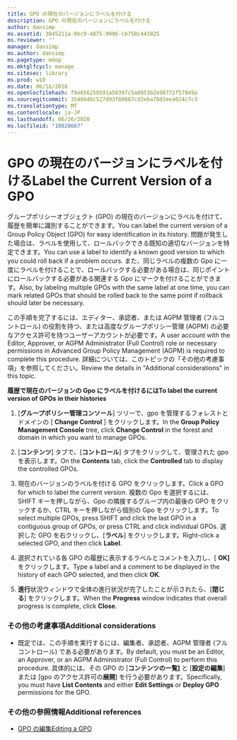 ```yaml
---
title: GPO の現在のバージョンにラベルを付ける
description: GPO の現在のバージョンにラベルを付ける
author: dansimp
ms.assetid: 3845211a-0bc9-4875-9906-cb758c443825
ms.reviewer: ''
manager: dansimp
ms.author: dansimp
ms.pagetype: mdop
ms.mktglfcycl: manage
ms.sitesec: library
ms.prod: w10
ms.date: 06/16/2016
ms.openlocfilehash: f9e656258591a56397c5a8053b2e98772f57949a
ms.sourcegitcommit: 354664bc527d93f80687cd2eba70d1eea024c7c3
ms.translationtype: MT
ms.contentlocale: ja-JP
ms.lasthandoff: 06/26/2020
ms.locfileid: "10820667"
---
```

# <span data-ttu-id="6213b-103">GPO の現在のバージョンにラベルを付ける</span><span class="sxs-lookup"><span data-stu-id="6213b-103">Label the Current Version of a GPO</span></span>


<span data-ttu-id="6213b-104">グループポリシーオブジェクト (GPO) の現在のバージョンにラベルを付けて、履歴を簡単に識別することができます。</span><span class="sxs-lookup"><span data-stu-id="6213b-104">You can label the current version of a Group Policy Object (GPO) for easy identification in its history.</span></span> <span data-ttu-id="6213b-105">問題が発生した場合は、ラベルを使用して、ロールバックできる既知の適切なバージョンを特定できます。</span><span class="sxs-lookup"><span data-stu-id="6213b-105">You can use a label to identify a known good version to which you could roll back if a problem occurs.</span></span> <span data-ttu-id="6213b-106">また、同じラベルの複数の Gpo に一度にラベルを付けることで、ロールバックする必要がある場合は、同じポイントにロールバックする必要がある関連する Gpo にマークを付けることができます。</span><span class="sxs-lookup"><span data-stu-id="6213b-106">Also, by labeling multiple GPOs with the same label at one time, you can mark related GPOs that should be rolled back to the same point if rollback should later be necessary.</span></span>

<span data-ttu-id="6213b-107">この手順を完了するには、エディター、承認者、または AGPM 管理者 (フルコントロール) の役割を持つ、または高度なグループポリシー管理 (AGPM) の必要なアクセス許可を持つユーザーアカウントが必要です。</span><span class="sxs-lookup"><span data-stu-id="6213b-107">A user account with the Editor, Approver, or AGPM Administrator (Full Control) role or necessary permissions in Advanced Group Policy Management (AGPM) is required to complete this procedure.</span></span> <span data-ttu-id="6213b-108">詳細については、このトピックの「その他の考慮事項」を参照してください。</span><span class="sxs-lookup"><span data-stu-id="6213b-108">Review the details in "Additional considerations" in this topic.</span></span>

**<span data-ttu-id="6213b-109">履歴で現在のバージョンの Gpo にラベルを付けるには</span><span class="sxs-lookup"><span data-stu-id="6213b-109">To label the current version of GPOs in their histories</span></span>**

1.  <span data-ttu-id="6213b-110">[**グループポリシー管理コンソール**] ツリーで、gpo を管理するフォレストとドメインの [ **Change Control** ] をクリックします。</span><span class="sxs-lookup"><span data-stu-id="6213b-110">In the **Group Policy Management Console** tree, click **Change Control** in the forest and domain in which you want to manage GPOs.</span></span>

2.  <span data-ttu-id="6213b-111">[**コンテンツ**] タブで、[**コントロール**] タブをクリックして、管理された gpo を表示します。</span><span class="sxs-lookup"><span data-stu-id="6213b-111">On the **Contents** tab, click the **Controlled** tab to display the controlled GPOs.</span></span>

3.  <span data-ttu-id="6213b-112">現在のバージョンのラベルを付ける GPO をクリックします。</span><span class="sxs-lookup"><span data-stu-id="6213b-112">Click a GPO for which to label the current version.</span></span> <span data-ttu-id="6213b-113">複数の Gpo を選択するには、SHIFT キーを押しながら、Gpo の隣接するグループ内の最後の GPO をクリックするか、CTRL キーを押しながら個別の Gpo をクリックします。</span><span class="sxs-lookup"><span data-stu-id="6213b-113">To select multiple GPOs, press SHIFT and click the last GPO in a contiguous group of GPOs, or press CTRL and click individual GPOs.</span></span> <span data-ttu-id="6213b-114">選択した GPO を右クリックし、[**ラベル**] をクリックします。</span><span class="sxs-lookup"><span data-stu-id="6213b-114">Right-click a selected GPO, and then click **Label**.</span></span>

4.  <span data-ttu-id="6213b-115">選択されている各 GPO の履歴に表示するラベルとコメントを入力し、[ **OK]** をクリックします。</span><span class="sxs-lookup"><span data-stu-id="6213b-115">Type a label and a comment to be displayed in the history of each GPO selected, and then click **OK**.</span></span>

5.  <span data-ttu-id="6213b-116">**進行**状況ウィンドウで全体の進行状況が完了したことが示されたら、[**閉じる**] をクリックします。</span><span class="sxs-lookup"><span data-stu-id="6213b-116">When the **Progress** window indicates that overall progress is complete, click **Close**.</span></span>

### <span data-ttu-id="6213b-117">その他の考慮事項</span><span class="sxs-lookup"><span data-stu-id="6213b-117">Additional considerations</span></span>

-   <span data-ttu-id="6213b-118">既定では、この手順を実行するには、編集者、承認者、AGPM 管理者 (フルコントロール) である必要があります。</span><span class="sxs-lookup"><span data-stu-id="6213b-118">By default, you must be an Editor, an Approver, or an AGPM Administrator (Full Control) to perform this procedure.</span></span> <span data-ttu-id="6213b-119">具体的には、その GPO の [**コンテンツの一覧]** と [**設定の編集**] または [gpo のアクセス許可の**展開**] を行う必要があります。</span><span class="sxs-lookup"><span data-stu-id="6213b-119">Specifically, you must have **List Contents** and either **Edit Settings** or **Deploy GPO** permissions for the GPO.</span></span>

### <span data-ttu-id="6213b-120">その他の参照情報</span><span class="sxs-lookup"><span data-stu-id="6213b-120">Additional references</span></span>

-   [<span data-ttu-id="6213b-121">GPO の編集</span><span class="sxs-lookup"><span data-stu-id="6213b-121">Editing a GPO</span></span>](editing-a-gpo-agpm30ops.md)

 

 





